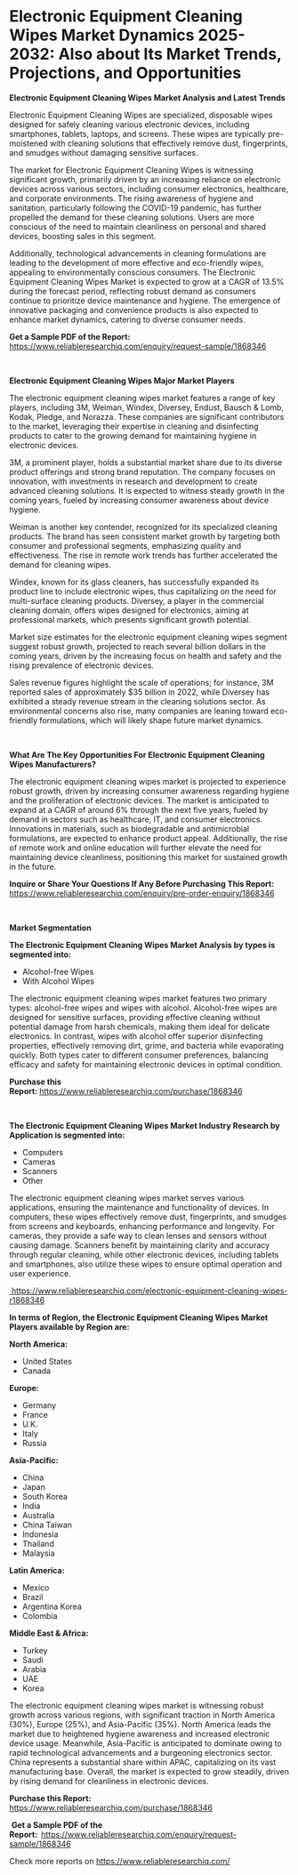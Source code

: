 <p><h1>Electronic Equipment Cleaning Wipes Market Dynamics 2025-2032: Also about Its Market Trends, Projections, and Opportunities</h1></p><p><strong>Electronic Equipment Cleaning Wipes Market Analysis and Latest Trends</strong></p>
<p><p>Electronic Equipment Cleaning Wipes are specialized, disposable wipes designed for safely cleaning various electronic devices, including smartphones, tablets, laptops, and screens. These wipes are typically pre-moistened with cleaning solutions that effectively remove dust, fingerprints, and smudges without damaging sensitive surfaces.</p><p>The market for Electronic Equipment Cleaning Wipes is witnessing significant growth, primarily driven by an increasing reliance on electronic devices across various sectors, including consumer electronics, healthcare, and corporate environments. The rising awareness of hygiene and sanitation, particularly following the COVID-19 pandemic, has further propelled the demand for these cleaning solutions. Users are more conscious of the need to maintain cleanliness on personal and shared devices, boosting sales in this segment.</p><p>Additionally, technological advancements in cleaning formulations are leading to the development of more effective and eco-friendly wipes, appealing to environmentally conscious consumers. The Electronic Equipment Cleaning Wipes Market is expected to grow at a CAGR of 13.5% during the forecast period, reflecting robust demand as consumers continue to prioritize device maintenance and hygiene. The emergence of innovative packaging and convenience products is also expected to enhance market dynamics, catering to diverse consumer needs.</p></p>
<p><strong>Get a Sample PDF of the Report:&nbsp;</strong> <a href="https://www.reliableresearchiq.com/enquiry/request-sample/1868346?utm_campaign=3318&utm_medium=2&utm_source=Github&utm_content=ia&utm_term=04042025&utm_id=electronic-equipment-cleaning-wipes">https://www.reliableresearchiq.com/enquiry/request-sample/1868346</a></p>
<p>&nbsp;</p>
<p><strong>Electronic Equipment Cleaning Wipes Major Market Players</strong></p>
<p><p>The electronic equipment cleaning wipes market features a range of key players, including 3M, Weiman, Windex, Diversey, Endust, Bausch & Lomb, Kodak, Pledge, and Norazza. These companies are significant contributors to the market, leveraging their expertise in cleaning and disinfecting products to cater to the growing demand for maintaining hygiene in electronic devices.</p><p>3M, a prominent player, holds a substantial market share due to its diverse product offerings and strong brand reputation. The company focuses on innovation, with investments in research and development to create advanced cleaning solutions. It is expected to witness steady growth in the coming years, fueled by increasing consumer awareness about device hygiene.</p><p>Weiman is another key contender, recognized for its specialized cleaning products. The brand has seen consistent market growth by targeting both consumer and professional segments, emphasizing quality and effectiveness. The rise in remote work trends has further accelerated the demand for cleaning wipes.</p><p>Windex, known for its glass cleaners, has successfully expanded its product line to include electronic wipes, thus capitalizing on the need for multi-surface cleaning products. Diversey, a player in the commercial cleaning domain, offers wipes designed for electronics, aiming at professional markets, which presents significant growth potential.</p><p>Market size estimates for the electronic equipment cleaning wipes segment suggest robust growth, projected to reach several billion dollars in the coming years, driven by the increasing focus on health and safety and the rising prevalence of electronic devices.</p><p>Sales revenue figures highlight the scale of operations; for instance, 3M reported sales of approximately $35 billion in 2022, while Diversey has exhibited a steady revenue stream in the cleaning solutions sector. As environmental concerns also rise, many companies are leaning toward eco-friendly formulations, which will likely shape future market dynamics.</p></p>
<p>&nbsp;</p>
<p><strong>What Are The Key Opportunities For Electronic Equipment Cleaning Wipes Manufacturers?</strong></p>
<p><p>The electronic equipment cleaning wipes market is projected to experience robust growth, driven by increasing consumer awareness regarding hygiene and the proliferation of electronic devices. The market is anticipated to expand at a CAGR of around 6% through the next five years, fueled by demand in sectors such as healthcare, IT, and consumer electronics. Innovations in materials, such as biodegradable and antimicrobial formulations, are expected to enhance product appeal. Additionally, the rise of remote work and online education will further elevate the need for maintaining device cleanliness, positioning this market for sustained growth in the future.</p></p>
<p><strong>Inquire or Share Your Questions If Any Before Purchasing This Report:</strong> <a href="https://www.reliableresearchiq.com/enquiry/pre-order-enquiry/1868346?utm_campaign=3318&utm_medium=2&utm_source=Github&utm_content=ia&utm_term=04042025&utm_id=electronic-equipment-cleaning-wipes">https://www.reliableresearchiq.com/enquiry/pre-order-enquiry/1868346</a></p>
<p>&nbsp;</p>
<p><strong>Market Segmentation</strong></p>
<p><strong>The Electronic Equipment Cleaning Wipes Market Analysis by types is segmented into:</strong></p>
<p><ul><li>Alcohol-free Wipes</li><li>With Alcohol Wipes</li></ul></p>
<p><p>The electronic equipment cleaning wipes market features two primary types: alcohol-free wipes and wipes with alcohol. Alcohol-free wipes are designed for sensitive surfaces, providing effective cleaning without potential damage from harsh chemicals, making them ideal for delicate electronics. In contrast, wipes with alcohol offer superior disinfecting properties, effectively removing dirt, grime, and bacteria while evaporating quickly. Both types cater to different consumer preferences, balancing efficacy and safety for maintaining electronic devices in optimal condition.</p></p>
<p><strong>Purchase this Report:&nbsp;</strong><a href="https://www.reliableresearchiq.com/purchase/1868346?utm_campaign=3318&utm_medium=2&utm_source=Github&utm_content=ia&utm_term=04042025&utm_id=electronic-equipment-cleaning-wipes">https://www.reliableresearchiq.com/purchase/1868346</a></p>
<p>&nbsp;</p>
<p><strong>The Electronic Equipment Cleaning Wipes Market Industry Research by Application is segmented into:</strong></p>
<p><ul><li>Computers</li><li>Cameras</li><li>Scanners</li><li>Other</li></ul></p>
<p><p>The electronic equipment cleaning wipes market serves various applications, ensuring the maintenance and functionality of devices. In computers, these wipes effectively remove dust, fingerprints, and smudges from screens and keyboards, enhancing performance and longevity. For cameras, they provide a safe way to clean lenses and sensors without causing damage. Scanners benefit by maintaining clarity and accuracy through regular cleaning, while other electronic devices, including tablets and smartphones, also utilize these wipes to ensure optimal operation and user experience.</p></p>
<p><a href="https://www.reliableresearchiq.com/electronic-equipment-cleaning-wipes-r1868346?utm_campaign=3318&utm_medium=2&utm_source=Github&utm_content=ia&utm_term=04042025&utm_id=electronic-equipment-cleaning-wipes">&nbsp;https://www.reliableresearchiq.com/electronic-equipment-cleaning-wipes-r1868346</a></p>
<p><strong>In terms of Region, the Electronic Equipment Cleaning Wipes Market Players available by Region are:</strong></p>
<p>
    <p> <strong> North America: </strong>
        <ul>
            <li>United States</li>
            <li>Canada</li>
        </ul>
        </p> 
    <p> <strong> Europe: </strong>
        <ul>
            <li>Germany</li>
            <li>France</li>
            <li>U.K.</li>
            <li>Italy</li>
            <li>Russia</li>
        </ul>
        </p> 
    <p> <strong> Asia-Pacific: </strong>
        <ul>
            <li>China</li>
            <li>Japan</li>
            <li>South Korea</li>
            <li>India</li>
            <li>Australia</li>
            <li>China Taiwan</li>
            <li>Indonesia</li>
            <li>Thailand</li>
            <li>Malaysia</li>
        </ul>
        </p> 
    <p> <strong> Latin America: </strong>
        <ul>
            <li>Mexico</li>
            <li>Brazil</li>
            <li>Argentina Korea</li>
            <li>Colombia</li>
        </ul>
        </p> 
    <p> <strong> Middle East & Africa: </strong>
        <ul>
            <li>Turkey</li>
            <li>Saudi</li>
            <li>Arabia</li>
            <li>UAE</li>
            <li>Korea</li>
        </ul>
    </p>
    </p>
<p><p>The electronic equipment cleaning wipes market is witnessing robust growth across various regions, with significant traction in North America (30%), Europe (25%), and Asia-Pacific (35%). North America leads the market due to heightened hygiene awareness and increased electronic device usage. Meanwhile, Asia-Pacific is anticipated to dominate owing to rapid technological advancements and a burgeoning electronics sector. China represents a substantial share within APAC, capitalizing on its vast manufacturing base. Overall, the market is expected to grow steadily, driven by rising demand for cleanliness in electronic devices.</p></p>
<p><strong>Purchase this Report: </strong><a href="https://www.reliableresearchiq.com/purchase/1868346?utm_campaign=3318&utm_medium=2&utm_source=Github&utm_content=ia&utm_term=04042025&utm_id=electronic-equipment-cleaning-wipes">https://www.reliableresearchiq.com/purchase/1868346</a></p>
<p>&nbsp;<strong>Get a Sample PDF of the Report:&nbsp;&nbsp;</strong><a href="https://www.reliableresearchiq.com/enquiry/request-sample/1868346?utm_campaign=3318&utm_medium=2&utm_source=Github&utm_content=ia&utm_term=04042025&utm_id=electronic-equipment-cleaning-wipes">https://www.reliableresearchiq.com/enquiry/request-sample/1868346</a></p>
<p><strong></strong></p>
<p>Check more reports on <a href="https://www.reliableresearchiq.com/?utm_campaign=3318&utm_medium=2&utm_source=Github&utm_content=ia&utm_term=04042025&utm_id=electronic-equipment-cleaning-wipes">https://www.reliableresearchiq.com/</a></p>
